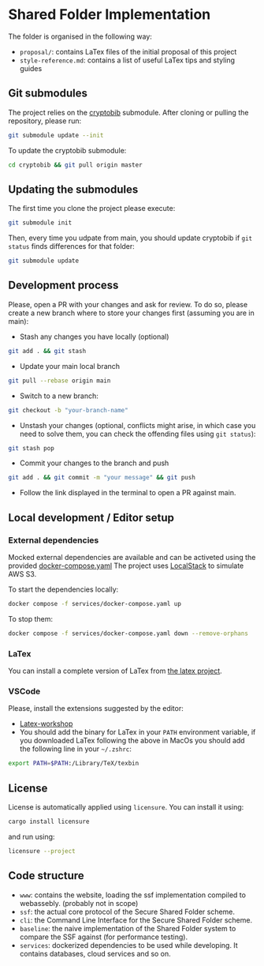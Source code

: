 # Shared Folder Implementation

The folder is organised in the following way:
* `proposal/`: contains LaTex files of the initial proposal of this project
* `style-reference.md`: contains a list of useful LaTex tips and styling guides

## Git submodules
The project relies on the [cryptobib](https://cryptobib.di.ens.fr/manual) submodule.
After cloning or pulling the repository, please run:

```bash
git submodule update --init
```

To update the cryptobib submodule:
```bash
cd cryptobib && git pull origin master
```

## Updating the submodules

The first time you clone the project please execute:
```bash
git submodule init
```

Then, every time you udpate from main, you should update cryptobib if `git status` finds differences for that folder:
```bash
git submodule update
```

## Development process

Please, open a PR with your changes and ask for review.
To do so, please create a new branch where to store your changes first (assuming you are in main):
* Stash any changes you have locally (optional)

```bash
git add . && git stash
```

* Update your main local branch

```bash
git pull --rebase origin main
```

* Switch to a new branch:

```bash
git checkout -b "your-branch-name"
```

* Unstash your changes (optional, conflicts might arise, in which case you need to solve them, you can check the offending files using `git status`):

```bash
git stash pop
```

* Commit your changes to the branch and push

```bash
git add . && git commit -m "your message" && git push
```

* Follow the link displayed in the terminal to open a PR against main.

## Local development / Editor setup

### External dependencies

Mocked external dependencies are available and can be activeted using the provided [docker-compose.yaml](services/docker-compose.yaml)
The project uses [LocalStack](services/aws) to simulate AWS S3.

To start the dependencies locally:
```bash
docker compose -f services/docker-compose.yaml up 
```
To stop them:
```bash
docker compose -f services/docker-compose.yaml down --remove-orphans
```

### LaTex

You can install a complete version of LaTex from [the latex project](https://www.latex-project.org/get/).

### VSCode

Please, install the extensions suggested by the editor:
* [Latex-workshop](https://github.com/James-Yu/LaTeX-Workshop/wiki/Install)
* You should add the binary for LaTex in your `PATH` environment variable, if you downloaded LaTex following the above in MacOs you should add the following line in your `~/.zshrc`:
```bash
export PATH=$PATH:/Library/TeX/texbin
```

## License

License is automatically applied using `licensure`. You can install it using:
```bash
cargo install licensure
```
and run using:
```bash
licensure --project
```

## Code structure

* `www`: contains the website, loading the ssf implementation compiled to webassebly. (probably not in scope)
* `ssf`: the actual core protocol of the Secure Shared Folder scheme.
* `cli`: the Command Line Interface for the Secure Shared Folder scheme.
* `baseline`: the naive implementation of the Shared Folder system to compare the SSF against (for performance testing).
* `services`: dockerized dependencies to be used while developing. It contains databases, cloud services and so on.
